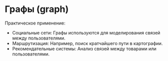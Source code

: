 # Графы (graph)

Практическое применение:
- Социальные сети: Графы используются для моделирования связей между пользователями.
- Маршрутизация: Например, поиск кратчайшего пути в картографии.
- Рекомендательные системы: Анализ связей между товарами или пользователями.